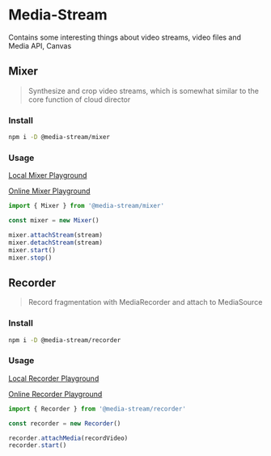 # Media-Stream
Contains some interesting things about video streams, video files and Media API, Canvas

## Mixer
> Synthesize and crop video streams, which is somewhat similar to the core function of cloud director

### Install

```bash
npm i -D @media-stream/mixer
```
### Usage

[Local Mixer Playground](./packages/playground/src/app/mixer/index.html)

[Online Mixer Playground](https://media-stream.vercel.app/mixer)

```typescript
import { Mixer } from '@media-stream/mixer'

const mixer = new Mixer()

mixer.attachStream(stream)
mixer.detachStream(stream)
mixer.start()
mixer.stop()
```

## Recorder

> Record fragmentation with MediaRecorder and attach to MediaSource

### Install

```bash
npm i -D @media-stream/recorder
```

### Usage

[Local Recorder Playground](./packages/playground/src/app/mixer/index.html)

[Online Recorder Playground](https://media-stream.vercel.app/recorder)

```typescript
import { Recorder } from '@media-stream/recorder'

const recorder = new Recorder()

recorder.attachMedia(recordVideo)
recorder.start()
```
